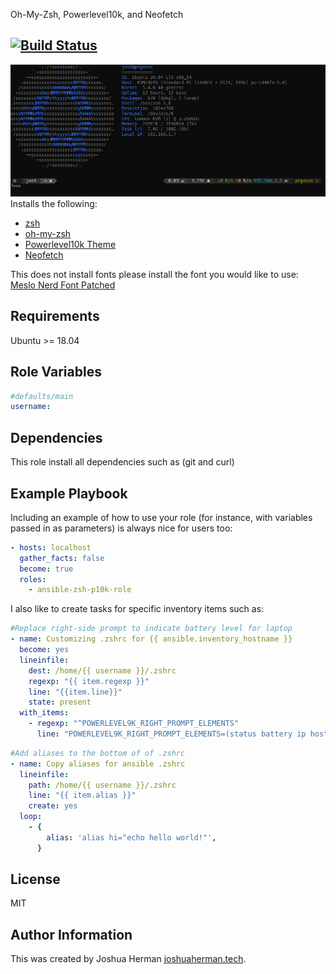 Oh-My-Zsh, Powerlevel10k, and Neofetch

[![Build Status](https://travis-ci.com/LocalHappiness/ansible-zsh-p10k-role.svg?branch=master)](https://travis-ci.com/LocalHappiness/ansible-zsh-p10k-role)
------------
![demo](./demo.gif)
Installs the following:
- [zsh](https://www.zsh.org/)
- [oh-my-zsh](https://ohmyz.sh/)
- [Powerlevel10k Theme](https://github.com/romkatv/powerlevel10k)
- [Neofetch](https://github.com/dylanaraps/neofetch)

This does not install fonts please install the font you would like to use:
[Meslo Nerd Font Patched](https://github.com/romkatv/powerlevel10k#meslo-nerd-font-patched-for-powerlevel10k)

Requirements
------------

Ubuntu >= 18.04

Role Variables
--------------
```yaml
#defaults/main
username: 
```
Dependencies
------------

This role install all dependencies such as (git and curl) 

Example Playbook
----------------

Including an example of how to use your role (for instance, with variables passed in as parameters) is always nice for users too:
```yaml
- hosts: localhost
  gather_facts: false
  become: true
  roles:
    - ansible-zsh-p10k-role
```

I also like to create tasks for specific inventory items such as:
```yaml
#Replace right-side prompt to indicate battery level for laptop
- name: Customizing .zshrc for {{ ansible.inventory_hostname }}
  become: yes
  lineinfile:
    dest: /home/{{ username }}/.zshrc
    regexp: "{{ item.regexp }}"
    line: "{{item.line}}"
    state: present
  with_items:
    - regexp: "^POWERLEVEL9K_RIGHT_PROMPT_ELEMENTS"
      line: "POWERLEVEL9K_RIGHT_PROMPT_ELEMENTS=(status battery ip host)"
```

```yaml
#Add aliases to the bottom of of .zshrc
- name: Copy aliases for ansible .zshrc
  lineinfile:
    path: /home/{{ username }}/.zshrc
    line: "{{ item.alias }}"
    create: yes
  loop:
    - {
        alias: 'alias hi="echo hello world!"',
      }
```
License
-------

MIT

Author Information
------------------

This was created by Joshua Herman [joshuaherman.tech](https://www.joshuaherman.tech).
